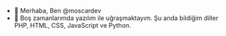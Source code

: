- 👋 Merhaba, Ben @moscardev
- 👀 Boş zamanlarımda yazılım ile uğraşmaktayım. Şu anda bildiğim diller PHP, HTML, CSS, JavaScript ve Python.
